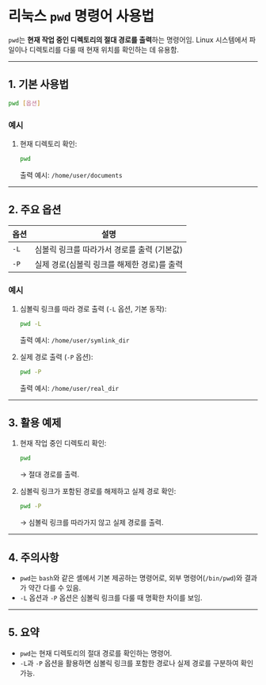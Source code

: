 

# 리눅스 `pwd` 명령어 사용법

`pwd`는 **현재 작업 중인 디렉토리의 절대 경로를 출력**하는 명령어임. Linux 시스템에서 파일이나 디렉토리를 다룰 때 현재 위치를 확인하는 데 유용함.

---

## 1. 기본 사용법
```bash
pwd [옵션]
```

### 예시
1. 현재 디렉토리 확인:
   ```bash
   pwd
   ```
   출력 예시: `/home/user/documents`

---

## 2. 주요 옵션
| 옵션         | 설명                                                      |
|--------------|----------------------------------------------------------|
| `-L`         | 심볼릭 링크를 따라가서 경로를 출력 (기본값)                  |
| `-P`         | 실제 경로(심볼릭 링크를 해제한 경로)를 출력                   |

### 예시
1. 심볼릭 링크를 따라 경로 출력 (`-L` 옵션, 기본 동작):
   ```bash
   pwd -L
   ```
   출력 예시: `/home/user/symlink_dir`

2. 실제 경로 출력 (`-P` 옵션):
   ```bash
   pwd -P
   ```
   출력 예시: `/home/user/real_dir`

---

## 3. 활용 예제
1. 현재 작업 중인 디렉토리 확인:
   ```bash
   pwd
   ```
   → 절대 경로를 출력.

2. 심볼릭 링크가 포함된 경로를 해제하고 실제 경로 확인:
   ```bash
   pwd -P
   ```
   → 심볼릭 링크를 따라가지 않고 실제 경로를 출력.

---

## 4. 주의사항
- `pwd`는 `bash`와 같은 셸에서 기본 제공하는 명령어로, 외부 명령어(`/bin/pwd`)와 결과가 약간 다를 수 있음.
- `-L` 옵션과 `-P` 옵션은 심볼릭 링크를 다룰 때 명확한 차이를 보임.

---

## 5. 요약
- `pwd`는 현재 디렉토리의 절대 경로를 확인하는 명령어.
- `-L`과 `-P` 옵션을 활용하면 심볼릭 링크를 포함한 경로나 실제 경로를 구분하여 확인 가능.
